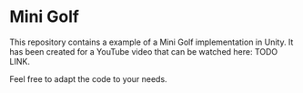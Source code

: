# Mini Golf

This repository contains a example of a Mini Golf implementation in Unity.
It has been created for a YouTube video that can be watched here: TODO LINK.

Feel free to adapt the code to your needs.